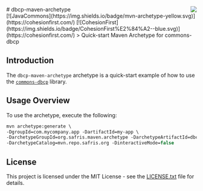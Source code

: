 <img src="http://safris.org/logo.png" align="right" />
# dbcp-maven-archetype<br>[![JavaCommons](https://img.shields.io/badge/mvn-archetype-yellow.svg)](https://cohesionfirst.com/) [![CohesionFirst](https://img.shields.io/badge/CohesionFirst%E2%84%A2--blue.svg)](https://cohesionfirst.com/)
> Quick-start Maven Archetype for commons-dbcp

## Introduction

The `dbcp-maven-archetype` archetype is a quick-start example of how to use the [`commons-dbcp`](https://github.com/SevaSafris/commons-dbcp) library.

## Usage Overview

To use the archetype, execute the following:

  ```tcsh
  mvn archetype:generate \
  -DgroupId=com.mycompany.app -DartifactId=my-app \
  -DarchetypeGroupId=org.safris.maven.archetype -DarchetypeArtifactId=dbcp-maven-archetype \
  -DarchetypeCatalog=mvn.repo.safris.org -DinteractiveMode=false
  ```

## License

This project is licensed under the MIT License - see the [LICENSE.txt](LICENSE.txt) file for details.